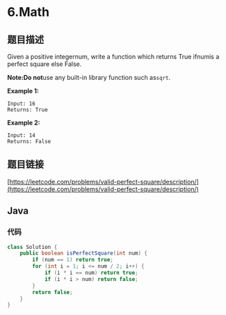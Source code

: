 # 6.Math

## 题目描述

Given a positive integernum, write a function which returns True ifnumis a perfect square else False.

**Note:Do not**use any built-in library function such as`sqrt`.

**Example 1:**

```text
Input: 16
Returns: True
```

**Example 2:**

```text
Input: 14
Returns: False
```

## 题目链接

[https://leetcode.com/problems/valid-perfect-square/description/](https://leetcode.com/problems/valid-perfect-square/description/)

## Java

### 代码

```java
class Solution {
    public boolean isPerfectSquare(int num) {
        if (num == 1) return true;
        for (int i = 1; i <= num / 2; i++) {
            if (i * i == num) return true;
            if (i * i > num) return false;
        }
        return false;
    }
}
```

